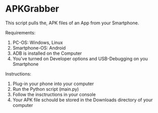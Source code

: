# APKGrabber

This script pulls the, APK files of an App from your Smartphone.

Requirements:
1. PC-OS: Windows, Linux
2. Smartphone-OS: Android
3. ADB is installed on the Computer
4. You've turned on Developer options and USB-Debugging on you Smartphone

Instructions:
1. Plug-in your phone into your computer
2. Run the Python script (main.py)
3. Follow the insctructions in your console
4. Your APK file schould be stored in the Downloads directory of your computer
